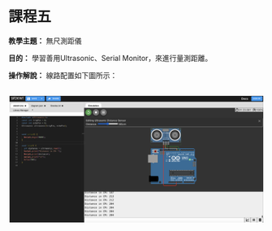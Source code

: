 # 課程五

**教學主題：** 無尺測距儀
	
**目的：** 學習善用Ultrasonic、Serial Monitor，來進行量測距離。

**操作解說：** 線路配置如下圖所示：

<br>
<div align="center">
	<img src="./Wokwi截圖.png" alt="Editor" width="500">
</div>
<br>
